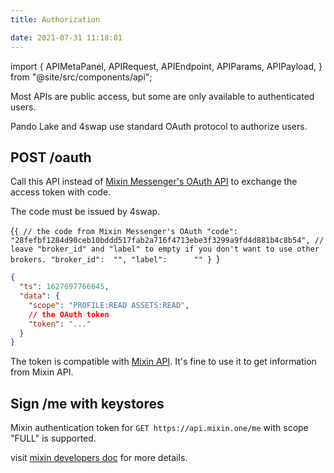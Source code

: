 ```yaml
---
title: Authorization

date: 2021-07-31 11:18:01
---
```


import {
  APIMetaPanel,
  APIRequest,
  APIEndpoint,
  APIParams,
  APIPayload,
} from "@site/src/components/api";

Most APIs are public access, but some are only available to authenticated users.

Pando Lake and 4swap use standard OAuth protocol to authorize users.

## POST /oauth

Call this API instead of [Mixin Messenger's OAuth API](https://developers.mixin.one/docs/api/oauth/oauth#get-access-token) to exchange the access token with code.

The code must be issued by 4swap.

<APIEndpoint base="https://api.4swap.org/api" url="/oauth" />

<APIMetaPanel />

<APIPayload>{`{
  // the code from Mixin Messenger's OAuth
  "code":       "28fefbf1284d90ceb10bddd517fab2a716f4713ebe3f3299a9fd4d881b4c8b54",
  // leave "broker_id" and "label" to empty if you don't want to use other brokers.
  "broker_id":  "",
  "label":      ""
}
`}</APIPayload>

<APIRequest
  title="Exchange an access token"
  method="POST"
  isPublic
  base="https://api.4swap.org/api"
  url='/oauth --data PAYLOAD'
/>

```json title="Response"
{
  "ts": 1627697766645,
  "data": {
    "scope": "PROFILE:READ ASSETS:READ",
    // the OAuth token
    "token": "..."
  }
}
```

The token is compatible with [Mixin API](https://developers.mixin.one/docs/api/guide). It's fine to use it to get information from Mixin API.

## Sign /me with keystores

Mixin authentication token for ```GET https://api.mixin.one/me``` with scope "FULL" is supported.

visit [mixin developers doc](https://developers.mixin.one/docs/api/guide#signing) for more details.

